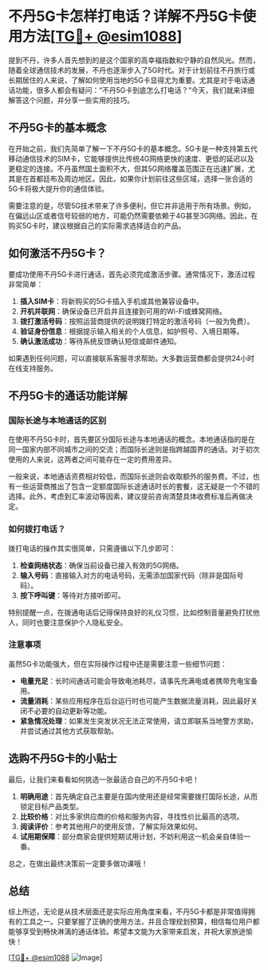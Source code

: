 # 不丹5G卡怎样打电话？详解不丹5G卡使用方法[[TG💪+ @esim1088](https://t.me/s/esim1088)]

提到不丹，许多人首先想到的是这个国家的高幸福指数和宁静的自然风光。然而，随着全球通信技术的发展，不丹也逐渐步入了5G时代。对于计划前往不丹旅行或长期居住的人来说，了解如何使用当地的5G卡显得尤为重要。尤其是对于电话通话功能，很多人都会有疑问：“不丹5G卡到底怎么打电话？”今天，我们就来详细解答这个问题，并分享一些实用的技巧。

## 不丹5G卡的基本概念

在开始之前，我们先简单了解一下不丹5G卡的基本概念。5G卡是一种支持第五代移动通信技术的SIM卡，它能够提供比传统4G网络更快的速度、更低的延迟以及更稳定的连接。不丹虽然国土面积不大，但其5G网络覆盖范围正在迅速扩展，尤其是在首都廷布及周边地区。因此，如果你计划前往这些区域，选择一张合适的5G卡将极大提升你的通信体验。

需要注意的是，尽管5G技术带来了许多便利，但它并非适用于所有场景。例如，在偏远山区或者信号较弱的地方，可能仍然需要依赖于4G甚至3G网络。因此，在购买5G卡时，建议根据自己的实际需求选择适合的产品。

## 如何激活不丹5G卡？

要成功使用不丹5G卡进行通话，首先必须完成激活步骤。通常情况下，激活过程非常简单：

1. **插入SIM卡**：将新购买的5G卡插入手机或其他兼容设备中。
2. **开机并联网**：确保设备已开启并且连接到可用的Wi-Fi或蜂窝网络。
3. **拨打激活号码**：按照运营商提供的说明拨打特定的激活号码（一般为免费）。
4. **验证身份信息**：根据提示输入相关的个人信息，如护照号、入境日期等。
5. **确认激活成功**：等待系统反馈确认短信或邮件通知。

如果遇到任何问题，可以直接联系客服寻求帮助。大多数运营商都会提供24小时在线支持服务。

## 不丹5G卡的通话功能详解

### 国际长途与本地通话的区别

在使用不丹5G卡时，首先要区分国际长途与本地通话的概念。本地通话指的是在同一国家内部不同城市之间的交流；而国际长途则是指跨越国界的通话。对于初次使用的人来说，这两者之间可能存在一定的费用差异。

一般来说，本地通话资费相对较低，而国际长途则会收取额外的服务费。不过，也有一些运营商推出了包含一定额度国际长途通话时长的套餐，这无疑是一个不错的选择。此外，考虑到汇率波动等因素，建议提前咨询清楚具体收费标准后再做决定。

### 如何拨打电话？

拨打电话的操作其实很简单，只需遵循以下几步即可：

1. **检查网络状态**：确保当前设备已接入有效的5G网络。
2. **输入号码**：直接输入对方的电话号码，无需添加国家代码（除非是国际号码）。
3. **按下呼叫键**：等待对方接听即可。

特别提醒一点，在拨通电话后记得保持良好的礼仪习惯，比如控制音量避免打扰他人，同时也要注意保护个人隐私安全。

### 注意事项

虽然5G卡功能强大，但在实际操作过程中还是需要注意一些细节问题：

- **电量充足**：长时间通话可能会导致电池耗尽，请事先充满电或者携带充电宝备用。
- **流量消耗**：某些应用程序在后台运行时也可能产生数据流量消耗，因此最好关闭不必要的自动更新等功能。
- **紧急情况处理**：如果发生突发状况无法正常使用，请立即联系当地警方求助，并尝试通过其他方式获取帮助。

## 选购不丹5G卡的小贴士

最后，让我们来看看如何挑选一张最适合自己的不丹5G卡吧！

1. **明确用途**：首先确定自己主要是在国内使用还是经常需要拨打国际长途，从而锁定目标产品类型。
2. **比较价格**：对比多家供应商的价格和服务内容，寻找性价比最高的选项。
3. **阅读评价**：参考其他用户的使用反馈，了解实际效果如何。
4. **试用期保障**：部分商家会提供短期试用计划，不妨利用这一机会亲自体验一番。

总之，在做出最终决策前一定要多做功课哦！

## 总结

综上所述，无论是从技术层面还是实际应用角度来看，不丹5G卡都是非常值得拥有的工具之一。只要掌握了正确的使用方法，并且合理规划预算，相信每位用户都能够享受到畅快淋漓的通话体验。希望本文能为大家带来启发，并祝大家旅途愉快！

[[TG💪+ @esim1088](https://t.me/s/esim1088) ![Image](https://i.postimg.cc/4NQfJmqS/Snipaste-2025-05-13-00-14-12.png)]